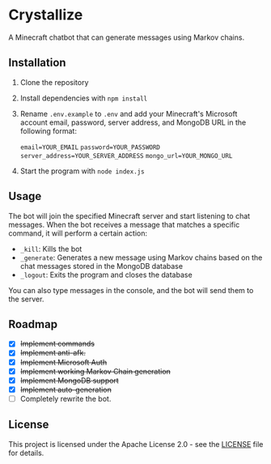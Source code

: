 

# Crystallize
A Minecraft chatbot that can generate messages using Markov chains.

## Installation

1. Clone the repository
2. Install dependencies with `npm install`
3. Rename `.env.example` to `.env` and add your Minecraft's Microsoft account email, password, server address, and MongoDB URL in the following format:

    ```email=YOUR_EMAIL```
    ```password=YOUR_PASSWORD```
    ```server_address=YOUR_SERVER_ADDRESS```
    ```mongo_url=YOUR_MONGO_URL```

4. Start the program with `node index.js`

## Usage

The bot will join the specified Minecraft server and start listening to chat messages. When the bot receives a message that matches a specific command, it will perform a certain action:

- `_kill`: Kills the bot
- `_generate`: Generates a new message using Markov chains based on the chat messages stored in the MongoDB database
- `_logout`: Exits the program and closes the database

You can also type messages in the console, and the bot will send them to the server.

## Roadmap

 - [x] ~~Implement commands~~
 - [x] ~~Implement anti-afk.~~
 - [x] ~~Implement Microsoft Auth~~
 - [x] ~~Implement working Markov Chain generation~~
 - [x] ~~Implement MongoDB support~~
 - [x] ~~Implement auto-generation~~
 - [ ] Completely rewrite the bot.

## License

This project is licensed under the Apache License 2.0 - see the [LICENSE](LICENSE) file for details.
